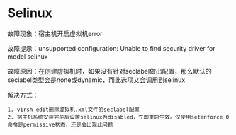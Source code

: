 # Selinux

故障现象：宿主机开启虚拟机error

故障提示：unsupported configuration: Unable to find security driver for model selinux

故障原因：在创建虚拟机时，如果没有针对seclabel做出配置，那么默认的seclabel类型会是none或dynamic，而此选项又会调用到selinux

解决方式：

	1. virsh edit删除虚拟机.xml文件的seclabel配置
	2. 宿主机系统安装完毕后设置selinux为disabled，立即重启生效。仅使用setenforce 0命令是permissive状态，还是会出现此问题